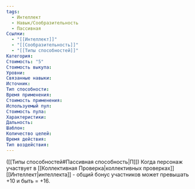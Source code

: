 ```yaml
---
tags:
  - Интеллект
  - Навык/Сообразительность
  - Пассивная
Ссылки:
  - "[[Интеллект]]"
  - "[[Сообразительность]]"
  - "[[Типы способностей]]"
Категория: 
Стоимость: "5"
Стоимость выкупа:
Уровни:
Связанные навыки:
Источник:
Тип способности:
Время применения:
Стоимость применения:
Используемый пул:
Стоимость пула:
Характеристики:
Дальность:
Шаблон:
Количество целей:
Время действия:
Тип воздействия:
---
```

([[Типы способностей#Пассивная способность|П]]) Когда персонаж участвует в [[Коллективная Проверка|коллективных проверках]] [[Интеллект|интеллекта]] - общий бонус участников может превышать +10 и быть = +16.